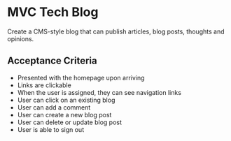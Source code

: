 # MVC Tech Blog
Create a CMS-style blog that can publish articles, blog posts, thoughts and opinions.

## Acceptance Criteria
* Presented with the homepage upon arriving
* Links are clickable
* When the user is assigned, they can see navigation links
* User can click on an existing blog
* User can add a comment
* User can create a new blog post
* User can delete or update blog post
* User is able to sign out